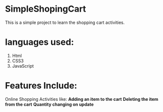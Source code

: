 # SimpleShopingCart
This is a simple project to learn the shopping cart activities. 
# languages used:
1. Html
2. CSS3 
3. JavaScript

# Features Include:

Online Shopping Activities like: 
    **Adding an item to the cart**
    **Deleting the item from the cart**
    **Quantity changing on update**



